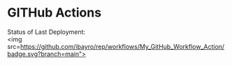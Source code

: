 # GITHub Actions

Status of Last Deployment:<br>
<img src=https://github.com/ibayro/rep/workflows/My_GitHub_Workflow_Action/badge.svg?branch=main"><br>
